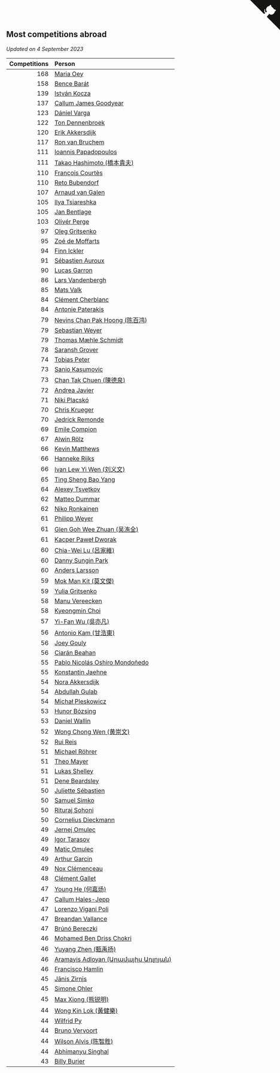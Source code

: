 ## Most competitions abroad

*Updated on  4 September 2023*

| Competitions | Person |
| ---: | :--- |
| 168 | [Maria Oey](https://www.worldcubeassociation.org/persons/2007OEYM01) |
| 158 | [Bence Barát](https://www.worldcubeassociation.org/persons/2008BARA01) |
| 139 | [István Kocza](https://www.worldcubeassociation.org/persons/2005KOCZ01) |
| 137 | [Callum James Goodyear](https://www.worldcubeassociation.org/persons/2012GOOD02) |
| 123 | [Dániel Varga](https://www.worldcubeassociation.org/persons/2008VARG01) |
| 122 | [Ton Dennenbroek](https://www.worldcubeassociation.org/persons/2003DENN01) |
| 120 | [Erik Akkersdijk](https://www.worldcubeassociation.org/persons/2005AKKE01) |
| 117 | [Ron van Bruchem](https://www.worldcubeassociation.org/persons/2003BRUC01) |
| 111 | [Ioannis Papadopoulos](https://www.worldcubeassociation.org/persons/2013PAPA01) |
| 111 | [Takao Hashimoto (橋本貴夫)](https://www.worldcubeassociation.org/persons/2007HASH01) |
| 110 | [François Courtès](https://www.worldcubeassociation.org/persons/2008COUR01) |
| 110 | [Reto Bubendorf](https://www.worldcubeassociation.org/persons/2012BUBE01) |
| 107 | [Arnaud van Galen](https://www.worldcubeassociation.org/persons/2006GALE01) |
| 105 | [Ilya Tsiareshka](https://www.worldcubeassociation.org/persons/2012TERE01) |
| 105 | [Jan Bentlage](https://www.worldcubeassociation.org/persons/2010BENT01) |
| 103 | [Olivér Perge](https://www.worldcubeassociation.org/persons/2007PERG01) |
| 97 | [Oleg Gritsenko](https://www.worldcubeassociation.org/persons/2011GRIT01) |
| 95 | [Zoé de Moffarts](https://www.worldcubeassociation.org/persons/2010MOFF02) |
| 94 | [Finn Ickler](https://www.worldcubeassociation.org/persons/2012ICKL01) |
| 91 | [Sébastien Auroux](https://www.worldcubeassociation.org/persons/2008AURO01) |
| 90 | [Lucas Garron](https://www.worldcubeassociation.org/persons/2006GARR01) |
| 86 | [Lars Vandenbergh](https://www.worldcubeassociation.org/persons/2003VAND01) |
| 85 | [Mats Valk](https://www.worldcubeassociation.org/persons/2007VALK01) |
| 84 | [Clément Cherblanc](https://www.worldcubeassociation.org/persons/2014CHER05) |
| 84 | [Antonie Paterakis](https://www.worldcubeassociation.org/persons/2012PATE01) |
| 79 | [Nevins Chan Pak Hoong (陈百鸿)](https://www.worldcubeassociation.org/persons/2010CHAN20) |
| 79 | [Sebastian Weyer](https://www.worldcubeassociation.org/persons/2010WEYE02) |
| 79 | [Thomas Mæhle Schmidt](https://www.worldcubeassociation.org/persons/2013SCHM02) |
| 78 | [Saransh Grover](https://www.worldcubeassociation.org/persons/2014GROV01) |
| 74 | [Tobias Peter](https://www.worldcubeassociation.org/persons/2014PETE03) |
| 73 | [Sanio Kasumovic](https://www.worldcubeassociation.org/persons/2009KASU01) |
| 73 | [Chan Tak Chuen (陳德泉)](https://www.worldcubeassociation.org/persons/2007CHUE01) |
| 72 | [Andrea Javier](https://www.worldcubeassociation.org/persons/2010JAVI01) |
| 71 | [Niki Placskó](https://www.worldcubeassociation.org/persons/2008PLAC01) |
| 70 | [Chris Krueger](https://www.worldcubeassociation.org/persons/2006KRUE01) |
| 70 | [Jedrick Remonde](https://www.worldcubeassociation.org/persons/2008REMO01) |
| 69 | [Emile Compion](https://www.worldcubeassociation.org/persons/2007COMP01) |
| 67 | [Alwin Rölz](https://www.worldcubeassociation.org/persons/2016ROLZ01) |
| 66 | [Kevin Matthews](https://www.worldcubeassociation.org/persons/2010MATT02) |
| 66 | [Hanneke Rijks](https://www.worldcubeassociation.org/persons/2008RIJK01) |
| 66 | [Ivan Lew Yi Wen (刘义文)](https://www.worldcubeassociation.org/persons/2012WENI01) |
| 65 | [Ting Sheng Bao Yang](https://www.worldcubeassociation.org/persons/2008BAOY01) |
| 64 | [Alexey Tsvetkov](https://www.worldcubeassociation.org/persons/2017TSVE02) |
| 62 | [Matteo Dummar](https://www.worldcubeassociation.org/persons/2017DUMM01) |
| 62 | [Niko Ronkainen](https://www.worldcubeassociation.org/persons/2010RONK01) |
| 61 | [Philipp Weyer](https://www.worldcubeassociation.org/persons/2010WEYE01) |
| 61 | [Glen Goh Wee Zhuan (吴洧全)](https://www.worldcubeassociation.org/persons/2015ZHUA01) |
| 61 | [Kacper Paweł Dworak](https://www.worldcubeassociation.org/persons/2020DWOR01) |
| 60 | [Chia-Wei Lu (呂家維)](https://www.worldcubeassociation.org/persons/2007LUCH01) |
| 60 | [Danny Sungin Park](https://www.worldcubeassociation.org/persons/2015PARK13) |
| 60 | [Anders Larsson](https://www.worldcubeassociation.org/persons/2003LARS01) |
| 59 | [Mok Man Kit (莫文傑)](https://www.worldcubeassociation.org/persons/2009KITM01) |
| 59 | [Yulia Gritsenko](https://www.worldcubeassociation.org/persons/2012SIDO01) |
| 58 | [Manu Vereecken](https://www.worldcubeassociation.org/persons/2010VERE01) |
| 58 | [Kyeongmin Choi](https://www.worldcubeassociation.org/persons/2017CHOI07) |
| 57 | [Yi-Fan Wu (吳亦凡)](https://www.worldcubeassociation.org/persons/2010WUIF01) |
| 56 | [Antonio Kam (甘浩東)](https://www.worldcubeassociation.org/persons/2017TUNG13) |
| 56 | [Joey Gouly](https://www.worldcubeassociation.org/persons/2007GOUL01) |
| 56 | [Ciarán Beahan](https://www.worldcubeassociation.org/persons/2012BEAH01) |
| 55 | [Pablo Nicolás Oshiro Mondoñedo](https://www.worldcubeassociation.org/persons/2010MOND01) |
| 55 | [Konstantin Jaehne](https://www.worldcubeassociation.org/persons/2015JAEH01) |
| 54 | [Nora Akkersdijk](https://www.worldcubeassociation.org/persons/2009CHRI03) |
| 54 | [Abdullah Gulab](https://www.worldcubeassociation.org/persons/2014GULA02) |
| 54 | [Michał Pleskowicz](https://www.worldcubeassociation.org/persons/2009PLES01) |
| 53 | [Hunor Bózsing](https://www.worldcubeassociation.org/persons/2009BOZS01) |
| 53 | [Daniel Wallin](https://www.worldcubeassociation.org/persons/2013WALL03) |
| 52 | [Wong Chong Wen (黄崇文)](https://www.worldcubeassociation.org/persons/2014WENW01) |
| 52 | [Rui Reis](https://www.worldcubeassociation.org/persons/2015REIS02) |
| 51 | [Michael Röhrer](https://www.worldcubeassociation.org/persons/2009ROHR01) |
| 51 | [Theo Mayer](https://www.worldcubeassociation.org/persons/2012MAYE01) |
| 51 | [Lukas Shelley](https://www.worldcubeassociation.org/persons/2016SHEL03) |
| 51 | [Dene Beardsley](https://www.worldcubeassociation.org/persons/2009BEAR01) |
| 50 | [Juliette Sébastien](https://www.worldcubeassociation.org/persons/2014SEBA01) |
| 50 | [Samuel Simko](https://www.worldcubeassociation.org/persons/2016SIMK01) |
| 50 | [Rituraj Sohoni](https://www.worldcubeassociation.org/persons/2012SOHO01) |
| 50 | [Cornelius Dieckmann](https://www.worldcubeassociation.org/persons/2009DIEC01) |
| 49 | [Jernej Omulec](https://www.worldcubeassociation.org/persons/2010OMUL01) |
| 49 | [Igor Tarasov](https://www.worldcubeassociation.org/persons/2016TARA04) |
| 49 | [Matic Omulec](https://www.worldcubeassociation.org/persons/2010OMUL02) |
| 49 | [Arthur Garcin](https://www.worldcubeassociation.org/persons/2014GARC27) |
| 49 | [Nox Clémenceau](https://www.worldcubeassociation.org/persons/2015CLEM03) |
| 48 | [Clément Gallet](https://www.worldcubeassociation.org/persons/2004GALL02) |
| 47 | [Young He (何嘉炀)](https://www.worldcubeassociation.org/persons/2014HEYO01) |
| 47 | [Callum Hales-Jepp](https://www.worldcubeassociation.org/persons/2012HALE01) |
| 47 | [Lorenzo Vigani Poli](https://www.worldcubeassociation.org/persons/2007POLI01) |
| 47 | [Breandan Vallance](https://www.worldcubeassociation.org/persons/2007VALL01) |
| 47 | [Brúnó Bereczki](https://www.worldcubeassociation.org/persons/2008BERE01) |
| 46 | [Mohamed Ben Driss Chokri](https://www.worldcubeassociation.org/persons/2015CHOK01) |
| 46 | [Yuyang Zhen (甄禹扬)](https://www.worldcubeassociation.org/persons/2013ZHEN11) |
| 46 | [Aramayis Adloyan (Արամայիս Ադլոյան)](https://www.worldcubeassociation.org/persons/2012ADLO01) |
| 46 | [Francisco Hamlin](https://www.worldcubeassociation.org/persons/2012HAML01) |
| 45 | [Jānis Zirnis](https://www.worldcubeassociation.org/persons/2013ZIRN01) |
| 45 | [Simone Ohler](https://www.worldcubeassociation.org/persons/2014OHLE01) |
| 45 | [Max Xiong (熊锐明)](https://www.worldcubeassociation.org/persons/2015XION03) |
| 44 | [Wong Kin Lok (黃健樂)](https://www.worldcubeassociation.org/persons/2014LOKW01) |
| 44 | [Wilfrid Py](https://www.worldcubeassociation.org/persons/2016PYWI01) |
| 44 | [Bruno Vervoort](https://www.worldcubeassociation.org/persons/2011VERV01) |
| 44 | [Wilson Alvis (陈智胜)](https://www.worldcubeassociation.org/persons/2011ALVI01) |
| 44 | [Abhimanyu Singhal](https://www.worldcubeassociation.org/persons/2013SING12) |
| 43 | [Billy Burier](https://www.worldcubeassociation.org/persons/2014BURI01) |


<a href="https://github.com/jonatanklosko/wca_statistics" class="github-corner" aria-label="View source on Github"><svg width="80" height="80" viewBox="0 0 250 250" style="fill:#151513; color:#fff; position: absolute; top: 0; border: 0; right: 0;" aria-hidden="true"><path d="M0,0 L115,115 L130,115 L142,142 L250,250 L250,0 Z"></path><path d="M128.3,109.0 C113.8,99.7 119.0,89.6 119.0,89.6 C122.0,82.7 120.5,78.6 120.5,78.6 C119.2,72.0 123.4,76.3 123.4,76.3 C127.3,80.9 125.5,87.3 125.5,87.3 C122.9,97.6 130.6,101.9 134.4,103.2" fill="currentColor" style="transform-origin: 130px 106px;" class="octo-arm"></path><path d="M115.0,115.0 C114.9,115.1 118.7,116.5 119.8,115.4 L133.7,101.6 C136.9,99.2 139.9,98.4 142.2,98.6 C133.8,88.0 127.5,74.4 143.8,58.0 C148.5,53.4 154.0,51.2 159.7,51.0 C160.3,49.4 163.2,43.6 171.4,40.1 C171.4,40.1 176.1,42.5 178.8,56.2 C183.1,58.6 187.2,61.8 190.9,65.4 C194.5,69.0 197.7,73.2 200.1,77.6 C213.8,80.2 216.3,84.9 216.3,84.9 C212.7,93.1 206.9,96.0 205.4,96.6 C205.1,102.4 203.0,107.8 198.3,112.5 C181.9,128.9 168.3,122.5 157.7,114.1 C157.9,116.9 156.7,120.9 152.7,124.9 L141.0,136.5 C139.8,137.7 141.6,141.9 141.8,141.8 Z" fill="currentColor" class="octo-body"></path></svg></a><style>.github-corner:hover .octo-arm{animation:octocat-wave 560ms ease-in-out}@keyframes octocat-wave{0%,100%{transform:rotate(0)}20%,60%{transform:rotate(-25deg)}40%,80%{transform:rotate(10deg)}}@media (max-width:500px){.github-corner:hover .octo-arm{animation:none}.github-corner .octo-arm{animation:octocat-wave 560ms ease-in-out}}</style>
